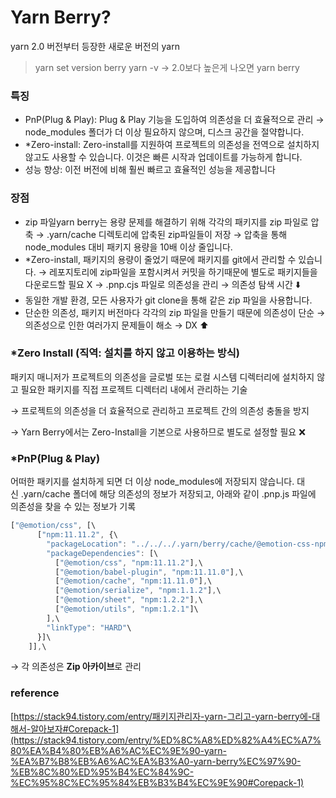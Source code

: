 # Yarn Berry?

yarn 2.0 버전부터 등장한 새로운 버전의 yarn

> yarn set version berry
> yarn -v → 2.0보다 높은게 나오면 yarn berry

### 특징

- PnP(Plug & Play): Plug & Play 기능을 도입하여 의존성을 더 효율적으로 관리 → node_modules 폴더가 더 이상 필요하지 않으며, 디스크 공간을 절약합니다.
- \*Zero-install: Zero-install를 지원하여 프로젝트의 의존성을 전역으로 설치하지 않고도 사용할 수 있습니다. 이것은 빠른 시작과 업데이트를 가능하게 합니다.
- 성능 향상: 이전 버전에 비해 훨씬 빠르고 효율적인 성능을 제공합니다

### 장점

- zip 파일yarn berry는 용량 문제를 해결하기 위해 각각의 패키지를 zip 파일로 압축
  → .yarn/cache 디렉토리에 압축된 zip파일들이 저장 → 압축을 통해 node_modules 대비 패키지 용량을 10배 이상 줄입니다.
- \*Zero-install, 패키지의 용량이 줄었기 때문에 패키지를 git에서 관리할 수 있습니다.
  → 레포지토리에 zip파일을 포함시켜서 커밋을 하기때문에 별도로 패키지들을 다운로드할 필요 X
  → .pnp.cjs 파일로 의존성을 관리 → 의존성 탐색 시간 ⬇️
- 동일한 개발 환경, 모든 사용자가 git clone을 통해 같은 zip 파일을 사용합니다.
- 단순한 의존성, 패키지 버전마다 각각의 zip 파일을 만들기 때문에 의존성이 단순 → 의존성으로 인한 여러가지 문제들이 해소 → DX ⬆️

### \*Zero Install (직역: **설치를 하지 않고 이용하는 방식**)

패키지 매니저가 프로젝트의 의존성을 글로벌 또는 로컬 시스템 디렉터리에 설치하지 않고 필요한 패키지를 직접 프로젝트 디렉터리 내에서 관리하는 기술

→ 프로젝트의 의존성을 더 효율적으로 관리하고 프로젝트 간의 의존성 충돌을 방지

→ Yarn Berry에서는 Zero-Install을 기본으로 사용하므로 별도로 설정할 필요 ❌

### \*PnP(Plug & Play)

어떠한 패키지를 설치하게 되면 더 이상 node_modules에 저장되지 않습니다. 대신 .yarn/cache 폴더에 해당 의존성의 정보가 저장되고, 아래와 같이 .pnp.js 파일에 의존성을 찾을 수 있는 정보가 기록

```jsx
["@emotion/css", [\
      ["npm:11.11.2", {\
        "packageLocation": "../../../.yarn/berry/cache/@emotion-css-npm-11.11.2-dbfa42cf83-10c0.zip/node_modules/@emotion/css/",\
        "packageDependencies": [\
          ["@emotion/css", "npm:11.11.2"],\
          ["@emotion/babel-plugin", "npm:11.11.0"],\
          ["@emotion/cache", "npm:11.11.0"],\
          ["@emotion/serialize", "npm:1.1.2"],\
          ["@emotion/sheet", "npm:1.2.2"],\
          ["@emotion/utils", "npm:1.2.1"]\
        ],\
        "linkType": "HARD"\
      }]\
    ]],\
```

→ 각 의존성은 **Zip 아카이브**로 관리

### reference

[https://stack94.tistory.com/entry/패키지관리자-yarn-그리고-yarn-berry에-대해서-알아보자#Corepack-1](https://stack94.tistory.com/entry/%ED%8C%A8%ED%82%A4%EC%A7%80%EA%B4%80%EB%A6%AC%EC%9E%90-yarn-%EA%B7%B8%EB%A6%AC%EA%B3%A0-yarn-berry%EC%97%90-%EB%8C%80%ED%95%B4%EC%84%9C-%EC%95%8C%EC%95%84%EB%B3%B4%EC%9E%90#Corepack-1)
